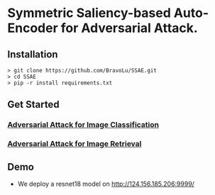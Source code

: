 # Symmetric Saliency-based Auto-Encoder for Adversarial Attack.

## Installation

```
> git clone https://github.com/BravoLu/SSAE.git
> cd SSAE
> pip -r install requirements.txt
```

## Get Started
### [Adversarial Attack for Image Classification](classification/)

### [Adversarial Attack for Image Retrieval](reid/)

## Demo

* We deploy a resnet18 model on http://124.156.185.206:9999/
